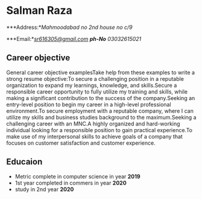# Salman Raza

***Address:**Mahmoodabad no 2nd house no c/9*

***Email:**sr616305@gmail.com **ph-No**  03032615021*


## Career objective

General career objective examplesTake help from these examples to write a strong resume objective:To secure a challenging position in a reputable organization to expand my learnings, knowledge, and skills.Secure a responsible career opportunity to fully utilize my training and skills, while making a significant contribution to the success of the company.Seeking an entry-level position to begin my career in a high-level professional environment.To secure employment with a reputable company, where I can utilize my skills and business studies background to the maximum.Seeking a challenging career with an MNC.A highly organized and hard-working individual looking for a responsible position to gain practical experience.To make use of my interpersonal skills to achieve goals of a company that focuses on customer satisfaction and customer experience.

## Educaion

- Metric complete in computer science in year **2019**
- 1st year completed in commers in year **2020**
- study in 2nd year **2020**




